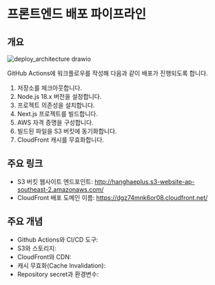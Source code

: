 # 프론트엔드 배포 파이프라인

## 개요

![deploy_architecture drawio](https://github.com/user-attachments/assets/10d9a462-8b0d-4d14-a958-252af1adcb48)

GitHub Actions에 워크플로우를 작성해 다음과 같이 배포가 진행되도록 합니다.

1. 저장소를 체크아웃합니다.
2. Node.js 18.x 버전을 설정합니다.
3. 프로젝트 의존성을 설치합니다.
4. Next.js 프로젝트를 빌드합니다.
5. AWS 자격 증명을 구성합니다.
6. 빌드된 파일을 S3 버킷에 동기화합니다.
7. CloudFront 캐시를 무효화합니다.

## 주요 링크
 - S3 버킷 웹사이트 엔드포인트: http://hanghaeplus.s3-website-ap-southeast-2.amazonaws.com/
 - CloudFront 배포 도메인 이름: https://dgz74mnk6or08.cloudfront.net/

## 주요 개념
 - Github Actions와 CI/CD 도구:
 - S3와 스토리지:
 - CloudFront와 CDN:
 - 캐시 무효화(Cache Invalidation):
 - Repository secret과 환경변수:
